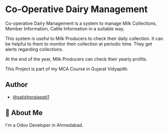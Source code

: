 
#  Co-Operative Dairy Management

Co-operative Dairy Management is a system to manage Milk Collections, Member Information, Cattle Information in a suitable way. 

This system is useful to Milk Producers to check their daily collection.
It can be helpful to them to monitor their collection at periodic time.
They get alerts regarding collections. 

At the end of the year, Milk Producers can check their yearly profits.

This Project is part of my MCA Course in Gujarat Vidyapith.


## Author

- [@satishprajapati1](https://www.github.com/satishprajapati1)
## 🚀 About Me
I'm a Odoo Developer in Ahmedabad.


